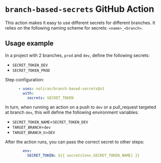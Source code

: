 # `branch-based-secrets` GitHub Action

This action makes it easy to use different secrets for different branches.
It relies on the following naming scheme for secrets: `<name>_<branch>`.

## Usage example

In a project with 2 branches, `prod` and `dev`, define the following secrets:
* `SECRET_TOKEN_DEV`
* `SECRET_TOKEN_PROD`

Step configuration:
```yaml
      - uses: noliran/branch-based-secrets@v1
        with:
          secrets: SECRET_TOKEN
```

In turn, when running an action on a push to `dev` or a pull_request targeted at branch `dev`, this will define the following environment variables:
* `SECRET_TOKEN_NAME`=`SECRET_TOKEN_DEV`
* `TARGET_BRANCH`=`dev`
* `TARGET_BRANCH_U`=`DEV`

After the action runs, you can pass the correct secret to other steps:
```yaml
        env:
          SECRET_TOKEN: ${{ secrets[env.SECRET_TOKEN_NAME] }}
```
